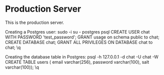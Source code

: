 # Production Server

This is the production server.

Creating a Postgres user:
  sudo -i
  su - postgres
  psql
  CREATE USER chat WITH PASSWORD 'test_password';
  GRANT usage on schema public to chat;
  CREATE DATABASE chat;
  GRANT ALL PRIVILEGES ON DATABASE chat to chat;
  \q

Creating the database table in Postgres:
  psql -h 127.0.0.1 -d chat -U chat -W
  CREATE TABLE users (
      email varchar(256),
      password varchar(100),
      salt varchar(100));
  \q
